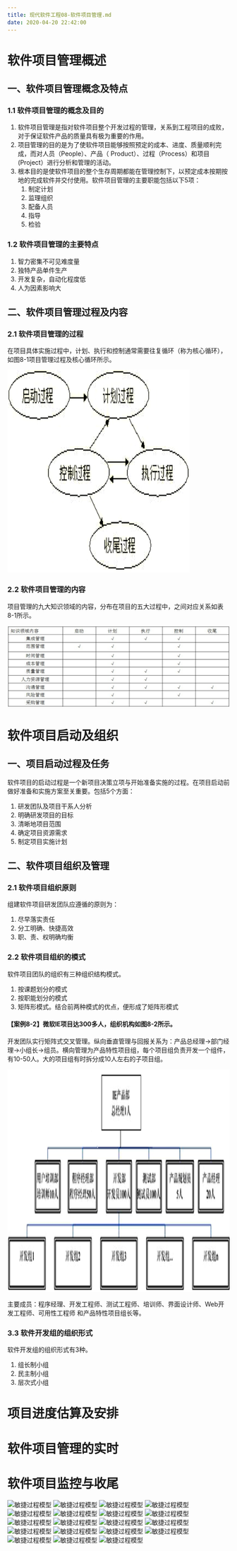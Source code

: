 ```yaml
---
title: 现代软件工程08-软件项目管理.md
date: 2020-04-20 22:42:00
---
```


# 软件项目管理概述

## 一、软件项目管理概念及特点

### 1.1 软件项目管理的概念及目的

1. 软件项目管理是指对软件项目整个开发过程的管理，关系到工程项目的成败，对于保证软件产品的质量具有极为重要的作用。
2. 项目管理的目的是为了使软件项目能够按照预定的成本、进度、质量顺利完成，而对人员（People）、产品（ Product）、过程（Process）和项目(Project）进行分析和管理的活动。
3. 根本目的是使软件项目的整个生存周期都能在管理控制下，以预定成本按期按地的完成软件并交付使用。软件项目管理的主要职能包括以下5项：
   1. 制定计划
   2. 监理组织
   3. 配备人员
   4. 指导
   5. 检验

### 1.2 软件项目管理的主要特点

1. 智力密集不可见难度量
2. 独特产品单件生产
3. 开发复杂，自动化程度低
4. 人为因素影响大

## 二、软件项目管理过程及内容

### 2.1 软件项目管理的过程

在项目具体实施过程中，计划、执行和控制通常需要往复循环（称为核心循环），如图8-1项目管理过程及核心循环所示。 

![项目管理过程及核心循环](./现代软件工程08-软件项目管理/项目管理过程及核心循环.png)

### 2.2 软件项目管理的内容

项目管理的九大知识领域的内容，分布在项目的五大过程中，之间对应关系如表8-1所示。 

![项目管理知识领域内容及过程中分布](./现代软件工程08-软件项目管理/项目管理知识领域内容及过程中分布.png)

# 软件项目启动及组织

## 一、项目启动过程及任务

软件项目的启动过程是一个新项目决策立项与开始准备实施的过程。在项目启动前做好准备和实施方案至关重要。包括5个方面： 

1. 研发团队及项目干系人分析
2. 明确研发项目的目标
3. 清晰地项目范围
4. 确定项目资源需求
5. 制定项目实施计划

## 二、软件项目组织及管理

### 2.1 软件项目组织原则

组建软件项目研发团队应遵循的原则为：

1. 尽早落实责任
2. 分工明确、快捷高效
3. 职、责、权明确均衡

### 2.2 软件项目组织的模式

软件项目团队的组织有三种组织结构模式。

1. 按课题划分的模式
2. 按职能划分的模式
3. 矩阵形模式。结合前两种模式的优点，便形成了矩阵形模式


#### 【案例8-2】微软IE项目达300多人，组织机构如图8-2所示。

开发团队实行矩阵式交叉管理。纵向垂直管理与回报关系为：产品总经理→部门经理→小组长→组员。横向管理为产品特性项目组，每个项目组负责开发一个组件，有10-50人。大的项目组有时拆分成10人左右的子项目组。

![IE团队组织机构图](./现代软件工程08-软件项目管理/IE团队组织机构图.png)

主要成员：程序经理、开发工程师、测试工程师、培训师、界面设计师、Web开发工程师、可用性工程师 和产品特性项目组长等。 

             
### 3.3 软件开发组的组织形式

软件开发组的组织形式有3种。

1. 组长制小组
2. 民主制小组
3. 层次式小组

# 项目进度估算及安排

# 软件项目管理的实时

# 软件项目监控与收尾




![敏捷过程模型](./现代软件工程08-软件项目管理/敏捷过程模型.png)
![敏捷过程模型](./现代软件工程08-软件项目管理/敏捷过程模型.png)
![敏捷过程模型](./现代软件工程08-软件项目管理/敏捷过程模型.png)
![敏捷过程模型](./现代软件工程08-软件项目管理/敏捷过程模型.png)
![敏捷过程模型](./现代软件工程08-软件项目管理/敏捷过程模型.png)
![敏捷过程模型](./现代软件工程08-软件项目管理/敏捷过程模型.png)
![敏捷过程模型](./现代软件工程08-软件项目管理/敏捷过程模型.png)
![敏捷过程模型](./现代软件工程08-软件项目管理/敏捷过程模型.png)
![敏捷过程模型](./现代软件工程08-软件项目管理/敏捷过程模型.png)
![敏捷过程模型](./现代软件工程08-软件项目管理/敏捷过程模型.png)
![敏捷过程模型](./现代软件工程08-软件项目管理/敏捷过程模型.png)
![敏捷过程模型](./现代软件工程08-软件项目管理/敏捷过程模型.png)
![敏捷过程模型](./现代软件工程08-软件项目管理/敏捷过程模型.png)
![敏捷过程模型](./现代软件工程08-软件项目管理/敏捷过程模型.png)
![敏捷过程模型](./现代软件工程08-软件项目管理/敏捷过程模型.png)
![敏捷过程模型](./现代软件工程08-软件项目管理/敏捷过程模型.png)
![敏捷过程模型](./现代软件工程08-软件项目管理/敏捷过程模型.png)
![敏捷过程模型](./现代软件工程08-软件项目管理/敏捷过程模型.png)
![敏捷过程模型](./现代软件工程08-软件项目管理/敏捷过程模型.png)
